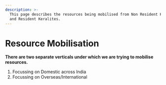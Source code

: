 ```yaml
---
description: >-
  This page describes the resources being mobilised from Non Resident Keralites
  and Resident Keralites.
---
```


# Resource Mobilisation

**There are two separate verticals under which we are trying to mobilise resources.**  
  
1. Focussing on Domestic across India  
2. Focussing on Overseas/International   
  
  




